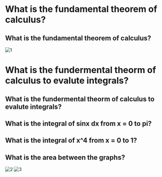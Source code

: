 # What is the fundamental theorem of calculus?
## What is the fundamental theorem of calculus?
![1](https://d.pr/OBta+)
# What is the fundermental theorm of calculus to evalute integrals?
## What is the fundermental theorm of calculus to evalute integrals?
## What is the integral of sinx dx from x = 0 to pi?
## What is the integral of x^4 from x = 0 to 1?
## What is the area between the graphs?
![2](https://d.pr/p8zh+)
![3](https://d.pr/Lc63+)
